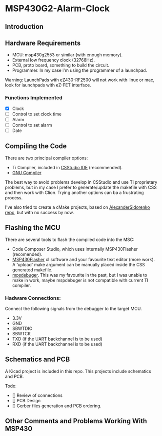 # MSP430G2-Alarm-Clock

## Introduction

## Hardware Requirements

 - MCU: msp430g2553 or similar (with enough memory).
 - External low frequency clock (32768Hz).
 - PCB, proto board, something to build the circuit.
 - Programmer. In my case I'm using the programmer of a launchpad.

Warning: LaunchPads with eZ430-RF2500 will not work with linux or mac, look for launchpads with eZ-FET interface.

### Functions Implemented

 - [x] Clock
 - [ ] Control to set clock time
 - [ ] Alarm
 - [ ] Control to set alarm
 - [ ] Date

## Compiling the Code

There are two principal compiler options:
 * Ti Compiler, included in [CSStudio IDE](https://www.ti.com/tool/CCSTUDIO) (recommended).
 * [GNU Compiler](https://www.ti.com/tool/MSP430-GCC-OPENSOURCE) 

The best way to avoid problems develop in CSStudio and use Ti proprietary problems, but in my case I prefer to generate/update the makefile with CSS and then work with Clion. Trying another options can ba a frustrating process.

I've also tried to create a cMake projects, based on [AlexanderSidorenko repo](https://github.com/AlexanderSidorenko/msp-cmake), but with no success by now.

## Flashing the MCU
There are several tools to flash the compiled code into the MSC:
 * Code Composer Studio, which uses internally MSP430Flasher (recomended).
 * [MSP430Flasher](https://www.ti.com/tool/MSP430-FLASHER) cl software and your favourite text editor (more work). A 'upload' make argument can be manually placed inside the CSS generated makefile.
 * [mpsdebuger](https://dlbeer.co.nz/mspdebug/). This was my favourite in the past, but I was unable to make in work, maybe mspdebuger is not compatible with current TI compiler.

### Hadware Connections:

Connect the following signals from the debugger to the target MCU.

 * 3.3V
 * GND
 * SBWTDIO
 * SBWTCK
 * TXD (if the UART backchannel is to be used)
 * RXD (if the UART backchannel is to be used)

## Schematics and PCB

A Kicad project is included in this repo. This projects include schematics and PCB.

Todo:
 - [] Review of connections
 - [] PCB Design
 - [] Gerber files generation and PCB ordering.

## Other Comments and Problems Working With MSP430


